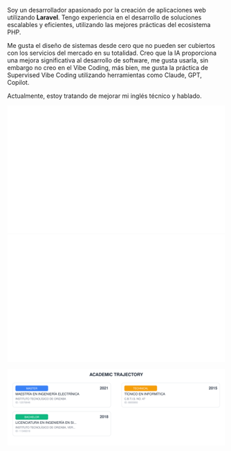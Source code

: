 Soy un desarrollador apasionado por la creación de aplicaciones web utilizando **Laravel**. Tengo experiencia en el desarrollo de soluciones escalables y eficientes, utilizando las mejores prácticas del ecosistema PHP.

Me gusta el diseño de sistemas desde cero que no pueden ser cubiertos con los servicios del mercado en su totalidad. Creo que la IA proporciona una mejora significativa al desarrollo de software, me gusta usarla, sin embargo no creo en el Vibe Coding, más bien, me gusta la práctica de Supervised Vibe Coding utilizando herramientas como Claude, GPT, Copilot.

Actualmente, estoy tratando de mejorar mi inglés técnico y hablado.
  
![](https://raw.githubusercontent.com/david-valdivia/github-stats/master/generated/overview.svg)
![](https://raw.githubusercontent.com/david-valdivia/github-stats/master/generated/languages.svg)

![](https://raw.githubusercontent.com/david-valdivia/academic-trayectory-mx/main/outputs/academic_trajectory.svg)

